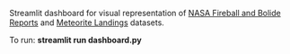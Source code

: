 Streamlit dashboard for visual representation of [NASA Fireball and Bolide Reports](https://www.kaggle.com/datasets/mexwell/nasa-fireball-and-bolide-reports?resource=download) and [Meteorite Landings](https://data.nasa.gov/dataset/meteorite-landings) datasets.

To run: **streamlit run dashboard.py**
